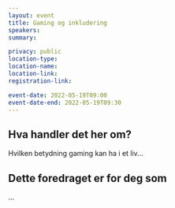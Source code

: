 ```yaml
---
layout: event
title: Gaming og inkludering
speakers:
summary:

privacy: public
location-type:
location-name:
location-link:
registration-link:

event-date: 2022-05-19T09:00
event-date-end: 2022-05-19T09:30
---
```

## Hva handler det her om?
Hvilken betydning gaming kan ha i et liv...

## Dette foredraget er for deg som
...
